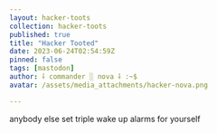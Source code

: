 ```yaml
---
layout: hacker-toots
collection: hacker-toots
published: true
title: "Hacker Tooted"
date: 2023-06-24T02:54:59Z
pinned: false
tags: [mastodon]
author: ⸸ commander ░ nova ⸸ :~$
avatar: /assets/media_attachments/hacker-nova.png

---
```


<p>anybody else set triple wake up alarms for yourself</p>


